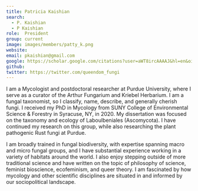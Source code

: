 ```yaml
---
title: Patricia Kaishian
search:
  - P. Kaishian
  - P Kaishian
role:  President
group: current
image: images/members/patty_k.png
website: 
email: pkaishian@gmail.com
google: https://scholar.google.com/citations?user=aWT8ircAAAAJ&hl=en&oi=sra
github: 
twitter: https://twitter.com/queendom_fungi
---
```


I am a Mycologist and postdoctoral researcher at Purdue University, where I serve as a curator of the Arthur Fungarium and Kriebel Herbarium. I am a fungal taxonomist, so I classify, name, describe, and generally cherish fungi. I received my PhD in Mycology from SUNY College of Environmental Science & Forestry in Syracuse, NY, in 2020. My dissertation was focused on the taxonomy and ecology of Laboulbeniales (Ascomycota). I have continued my research on this group, while also researching the plant pathogenic Rust fungi at Purdue.  

I am broadly trained in fungal biodiversity, with expertise spanning macro and micro fungal groups, and I have substantial experience working in a variety of habitats around the world.  I also enjoy stepping outside of more traditional science and have written on the topic of philosophy of science, feminist bioscience, ecofeminism, and queer theory. I am fascinated by how mycology and other scientific disciplines are situated in and informed by our sociopolitical landscape. 
